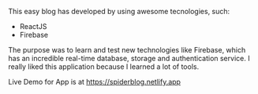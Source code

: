 This easy blog has developed by using awesome tecnologies, such:

- ReactJS
- Firebase

The purpose was to learn and test new technologies like Firebase, which has an incredible real-time database, storage and authentication service. I really liked this application because I learned a lot of tools.

Live Demo for App is at https://spiderblog.netlify.app
